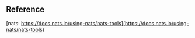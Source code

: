 

## Reference
[nats: https://docs.nats.io/using-nats/nats-tools](https://docs.nats.io/using-nats/nats-tools)